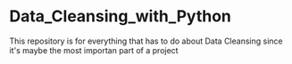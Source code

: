 # Data_Cleansing_with_Python
This repository is for everything that has to do about Data Cleansing since it's maybe the most importan part of a project
